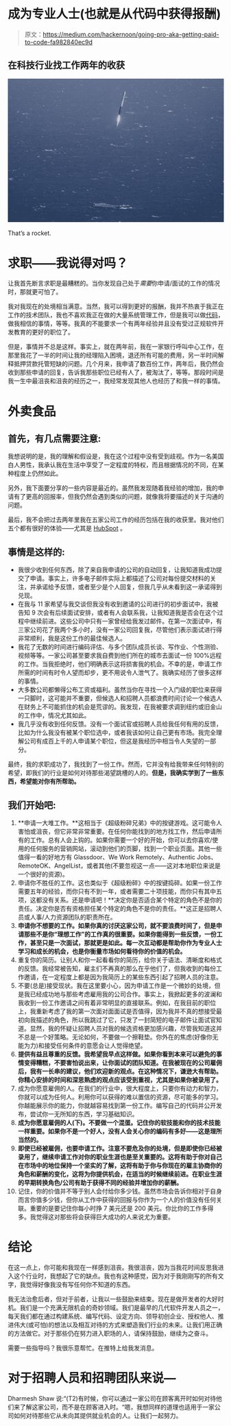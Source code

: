 # 成为专业人士(也就是从代码中获得报酬)

> 原文：<https://medium.com/hackernoon/going-pro-aka-getting-paid-to-code-fa982840ec9d>

## 在科技行业找工作两年的收获

![](img/35373881029ae49ba901be88f7f46aba.png)

That’s a rocket.

# 求职——我说得对吗？

让我首先断言求职是最糟糕的。当你发现自己处于*需要*你申请/面试的工作的情况时，那就更可怕了。

我对我现在的处境相当满意。当然，我可以得到更好的报酬，我并不热衷于我正在工作的技术团队，我也不喜欢我正在做的大量系统管理工作，但是我可以做[代码](https://hackernoon.com/tagged/code)，做我相信的事情，等等。我真的不能要求一个有两年经验并且没有受过正规软件开发教育的更好的职位了。

但是，事情并不总是这样。事实上，就在两年前，我在一家银行呼叫中心工作，在那里我花了一半的时间让我的经理陷入困境，退还所有可能的费用，另一半时间解释抵押贷款托管短缺的问题。几个月来，我申请了数百份工作，两年后，我仍然会收到那些申请的回复，告诉我那些职位已经有人了，被淘汰了，等等。那段时间是我一生中最沮丧和沮丧的经历之一，我经常发现其他人也经历了和我一样的事情。

# 外卖食品

## 首先，有几点需要注意:

我想说明的是，我的理解和假设是，我在这个过程中没有受到歧视。作为一名美国白人男性，我承认我在生活中享受了一定程度的特权，而且根据情况的不同，在某种程度上仍然如此。

另外，我下面要分享的一些内容是最近的。虽然我发现随着我经验的增加，我的申请有了更高的回报率，但我仍然会遇到类似的问题，就像我将要描述的关于沟通的问题。

最后，我不会把过去两年里我在五家公司工作的经历包括在我的收获里。我对他们五个都有很好的体验——尤其是 [HubSpot](https://hubspot.com) 。

## 事情是这样的:

*   我很少收到任何东西，除了来自我申请的公司的自动回复，让我知道我成功提交了申请。事实上，许多电子邮件实际上都描述了公司对每份提交材料的关注，并承诺给予反馈，或者至少是个人回复，但我几乎从未看到这一承诺得到兑现。
*   在我与 11 家希望与我交谈但我没有收到邀请的公司进行的初步面试中，我被告知 9 次会有后续面试安排，或者有人会联系我，让我知道我是否会在这个过程中继续前进。这些公司中只有一家曾经给我发过邮件。在第一次面试中，有三家公司花了我两个多小时，没有一家公司回复我，尽管他们表示面试进行得非常顺利，我是这份工作的最佳候选人。
*   我花了无数的时间进行编码评估、与多个团队成员长谈、写作业、个性测验、视频等等。一家公司甚至要求我自费到他们所在的城市去面试一份 100%远程的工作。当我拒绝时，他们明确表示这将损害我的机会。不幸的是，申请工作所需的时间有时令人望而却步，更不用说令人泄气了。我确实经历了很多这样的事情。
*   大多数公司都懒得公布工资或福利。虽然当你在寻找一个入门级的职位来获得一只脚时，这可能并不重要，但候选人和招聘人员都浪费时间讨论一个候选人在财务上不可能抓住的机会是荒谬的。我发现，在我被要求调到纽约或旧金山的工作中，情况尤其如此。
*   我几乎没有收到任何反馈。没有一个面试官或招聘人员给我任何有用的反馈，比如为什么我没有被某个职位选中，或者我该如何让自己更有市场。我完全理解公司有成百上千的人申请某个职位，但这是我经历中相当令人失望的一部分。

最终，我的求职成功了，我找到了一份工作。然而，它并没有给我带来任何特别的希望，即我们的行业是如何对待那些渴望跳槽的人的。**但是，我确实学到了一些东西，希望能对你有所帮助。**

## 我们开始吧:

1.  **申请一大堆工作。**这相当于《超级粉碎兄弟》中的按键游戏。这可能令人害怕或沮丧，但它非常非常重要。在任何你能找到的地方找工作，然后申请所有的工作。总有人会上钩的。如果你需要一个好的开始，你可以去你喜欢/使用的任何服务的营销网站，滚动到他们的页脚，找到一个职业页面。其他一些值得一看的好地方有 Glassdoor、We Work Remotely、Authentic Jobs、RemoteOK、AngelList，或者其他(不要忽视这一点——这对本地职位来说是一个很好的资源)。
2.  申请你不胜任的工作。这也类似于《超级粉碎》中的按键捣碎。如果一份工作需要五年的经验，而你只有不到一年，或者需要二十项技能，而你只有其中五项，这都没有关系。还是申请吧！**决定你是否适合某个特定的角色不是你的责任。决定你是否有资格担任某个特定的角色不是你的责任。**这正是招聘人员或人事/人力资源团队的职责所在。
3.  **申请你不想要的工作。如果你真的讨厌这家公司，就不要浪费时间了，但是申请那些不是你“理想工作”的工作真的很重要。如果你能得到一些反馈，一份工作，甚至只是一次面试，那就更是如此。每一次互动都是帮助你作为专业人士学习和成长的机会，也是你衡量市场如何看待你的价值的机会。**
4.  重复你的简历。让别人和你一起看看你的简历，给你关于语法、清晰度和格式的反馈。我经常被告知，雇主们不再真的那么在乎他们了，但我收到的每份工作邀请，在一定程度上都是因为我简历上的某些东西引起了招聘人员的注意。
5.  不要(总是)接受现状。我在这里要小心，因为申请工作是一个微妙的处境，但是我已经成功地与那些考虑雇用我的公司合作。事实上，我掀起更多的波澜和我收到一份工作邀请之间有着非常明显的直接联系。例如，在我目前的职位上，我重新考虑了我的第一次面对面面试是否值得，因为我并不真的想接受最初向我描述的角色，所以我跳过了它，只发了一封简短的电子邮件让面试官知道。显然，我的怀疑让招聘人员对我的候选资格更加感兴趣，尽管我知道这并不总是一个好策略。无论如何，不要做一个擦鞋垫。你外在的焦虑(好像你无能为力)和接受任何条件的意愿会让人觉得绝望。
6.  **提供有益且尊重的反馈。我希望我早点这样做。如果你看到本来可以避免的事情变得糟糕，不要害怕说出来，让你面试的团队知道。在我被现在的公司雇佣后，我有一长串的建议，他们欢迎新的观点。在这种情况下，谦逊大有帮助。你精心安排的时间和深思熟虑的观点应该受到重视，尤其是如果你被录用了。**
7.  成为你愿意雇佣的人。在我们的行业中，很大程度上，只要你有动力和智力，你就可以成为任何人。利用你可以获得的难以置信的资源，尽可能多的学习。你越能展示你的能力，你就越容易找到第一份工作。编写自己的代码并公开发布，尝试你一无所知的东西，学习基础知识。
8.  **成为你愿意雇佣的人(下)。不要做一个混蛋。记住你的软技能和你的技术技能一样重要。如果你不是一个好人，没有人会关心你的编码有多好——这是理所当然的。**
9.  **即使已经被雇佣，也要申请工作。注意不要危及你的处境，但是即使你已经被录用了，继续申请工作对你的职业生涯也是至关重要的。这将有助于你对自己在市场中的地位保持一个坚实的了解，这将有助于你与你现在的雇主协商你的角色和薪酬的变化，这将为你提供机会，在适当的时候继续前进。在职业生涯的早期转换角色/公司有助于获得不同的经验并增加你的薪酬。**
10.  记住，你的价值并不等于别人会付给你多少钱。虽然市场会告诉你相对于自身而言你值多少钱，但你从工作中获得的回报与你作为一个人的价值没有任何关联。重要的是要记住你每小时挣 7 美元还是 200 美元。你比你的工作多得多。我觉得这对那些将会获得巨大成功的人来说尤为重要。

# 结论

在这一点上，你可能和我现在一样感到沮丧。我很沮丧，因为当我花时间反思我进入这个行业时，我想起了它的缺点。我也有这种感觉，因为对于我刚刚写的所有文字，我觉得好像我没有写任何你不知道的东西。

我无法治愈后者，但对于前者，让我以一些鼓励来结束。现在是做开发者的大好时机。我们是一个充满无限机会的奇妙领域。我们是最早的几代软件开发人员之一，每天我们都在通过构建系统、编写代码、设定方向、领导初创企业、授权他人、推进伟大(或可怕)的想法以及相互对待的方式来塑造我们行业的未来。让我们用正确的方法做它。对于那些仍在努力进入职场的人，请保持鼓励，继续为之奋斗。

需要一些指导吗？我很乐意帮忙。在推特上给我发消息。

# 对于招聘人员和招聘团队来说—

Dharmesh Shaw 说:“(T2)有时候，你可以通过一家公司在顾客离开时如何对待他们来了解这家公司，而不是在顾客进入时。“嗯，我想同样的道理也适用于一家公司如何对待那些它从未向其提供就业机会的人。让我们一起努力。